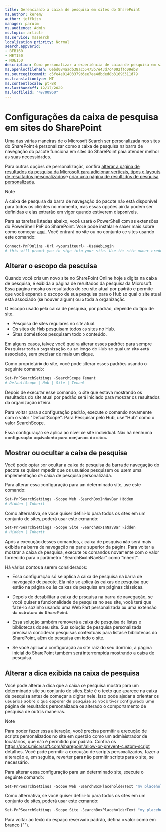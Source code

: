 ```yaml
---
title: Gerenciando a caixa de pesquisa em sites do SharePoint
ms.author: keremy
author: jeffkizn
manager: parulm
ms.audience: Admin
ms.topic: article
ms.service: mssearch
localization_priority: Normal
search.appverid:
- BFB160
- MET150
- MOE150
description: Como personalizar a experiência de caixa de pesquisa em sites do SharePoint
ms.openlocfilehash: 6ebd084aadb38acb5475b7e43d7c4092ffc09eb8
ms.sourcegitcommit: c5fe4e01403379b3ee7ea4dbded8b31696311d79
ms.translationtype: MT
ms.contentlocale: pt-BR
ms.lasthandoff: 12/17/2020
ms.locfileid: "49700960"
---
```

# <a name="search-box-settings-on-sharepoint-sites"></a>Configurações da caixa de pesquisa em sites do SharePoint

Uma das várias maneiras de o Microsoft Search ser personalizada nos sites do SharePoint é personalizar como a caixa de pesquisa na barra de navegação do pacote funciona em sites do SharePoint para atender melhor às suas necessidades.

Para outras opções de personalização, confira [alterar a página de resultados da pesquisa da Microsoft para adicionar verticais, tipos e layouts de resultados personalizados](customize-search-page.md)e [criar uma página de resultados de pesquisa personalizada](create-search-results-pages.md).

> [!NOTE]
> A caixa de pesquisa da barra de navegação do pacote não está disponível para todos os clientes no momento, mas essas opções ainda podem ser definidas e elas entrarão em vigor quando estiverem disponíveis.

Para as tarefas listadas abaixo, você usará o PowerShell com as extensões do PowerShell PnP do SharePoint. Você pode instalar e saber mais sobre como começar [aqui](https://docs.microsoft.com/powershell/sharepoint/sharepoint-pnp/sharepoint-pnp-cmdlets?view=sharepoint-ps). Você entrará no site ou no conjunto de sites usando este comando:

```powershell
Connect-PnPOnline -Url <yoursiteurl> -UseWebLogin
# this will prompt you to sign into your site. Use the site owner credentials 
```

## <a name="changing-the-scope-of-search"></a>Alterar o escopo da pesquisa

Quando você cria um novo site no SharePoint Online hoje e digita na caixa de pesquisa, é exibida a página de resultados da pesquisa da Microsoft. Essa página mostra os resultados do seu site atual por padrão e permite que você expanda o escopo de sua pesquisa para o Hub ao qual o site atual está associado (se houver algum) ou a toda a organização.

O escopo usado pela caixa de pesquisa, por padrão, depende do tipo de site.

* Pesquisa de sites regulares no site atual.
* Os sites de Hub pesquisam todos os sites no Hub.
* Sites domésticos pesquisam todo o conteúdo.

Em alguns casos, talvez você queira alterar esses padrões para sempre Pesquisar toda a organização ou ao longo do Hub ao qual um site está associado, sem precisar de mais um clique.

Como proprietário do site, você pode alterar esses padrões usando o seguinte comando:

```powershell
Set-PnPSearchSettings -SearchScope Tenant
# DefaultScope | Hub | Site | Tenant
```

Depois de executar esse comando, o site que estava mostrando os resultados do site atual por padrão será iniciado para mostrar os resultados da organização inteira.

Para voltar para a configuração padrão, execute o comando novamente com o valor "DefaultScope". Para Pesquisar pelo Hub, use "Hub" como o valor SearchScope.

Essa configuração se aplica ao nível de site individual. Não há nenhuma configuração equivalente para conjuntos de sites.

## <a name="show-or-hide-the-search-box"></a>Mostrar ou ocultar a caixa de pesquisa

Você pode optar por ocultar a caixa de pesquisa da barra de navegação do pacote se quiser impedir que os usuários pesquisem ou usem uma implementação de caixa de pesquisa personalizada.

Para alterar essa configuração para um determinado site, use este comando:

```powershell
Set-PnPSearchSettings -Scope Web -SearchBoxInNavBar Hidden
# Hidden | Inherit
```

Como alternativa, se você quiser defini-lo para todos os sites em um conjunto de sites, poderá usar este comando:

```powershell
Set-PnPSearchSettings -Scope Site -SearchBoxInNavBar Hidden
# Hidden | Inherit
```

Após a execução desses comandos, a caixa de pesquisa não será mais exibida na barra de navegação na parte superior da página. Para voltar a mostrar a caixa de pesquisa, execute os comandos novamente com o valor fornecido para o parâmetro "SearchBoxInNavBar" como "Inherit".

Há vários pontos a serem considerados:

* Essa configuração só se aplica à caixa de pesquisa na barra de navegação do pacote. Ela não se aplica às caixas de pesquisa que estão na página ou às caixas de pesquisa em páginas clássicas.

* Depois de desabilitar a caixa de pesquisa na barra de navegação, se você quiser a funcionalidade de pesquisa no seu site, você terá que fazê-lo sozinho usando uma Web Part personalizada ou uma extensão da estrutura do SharePoint.

* Essa solução também removerá a caixa de pesquisa de listas e bibliotecas do seu site. Sua solução de pesquisa personalizada precisará considerar pesquisas contextuais para listas e bibliotecas do SharePoint, além de pesquisa em todo o site.

* Se você aplicar a configuração ao site raiz do seu domínio, a página inicial do SharePoint também será interrompida mostrando a caixa de pesquisa.

## <a name="changing-the-hint-displayed-in-the-search-box"></a>Alterar a dica exibida na caixa de pesquisa

Você pode alterar a dica que a caixa de pesquisa mostra para um determinado site ou conjunto de sites. Este é o texto que aparece na caixa de pesquisa antes de começar a digitar nele. Isso pode ajudar a orientar os usuários sobre o que esperar da pesquisa se você tiver configurado uma página de resultados personalizada ou alterado o comportamento de pesquisa de outras maneiras.

> [!NOTE]
> Para poder fazer essa alteração, você precisa permitir a execução de scripts personalizados no site em questão como um administrador de locatários, que não é permitido por padrão. Confira os https://docs.microsoft.com/sharepoint/allow-or-prevent-custom-script detalhes. Você pode permitir a execução de scripts personalizados, fazer a alteração e, em seguida, reverter para não permitir scripts para o site, se necessário.

Para alterar essa configuração para um determinado site, execute o seguinte comando:

```powershell
Set-PnPSearchSettings -Scope Web -SearchBoxPlaceholderText "my placeholder" 
```

Como alternativa, se você quiser defini-lo para todos os sites em um conjunto de sites, poderá usar este comando:

```powershell
Set-PnPSearchSettings -Scope Site -SearchBoxPlaceholderText "my placeholder" 
```

Para voltar ao texto do espaço reservado padrão, defina o valor como em branco ("").
